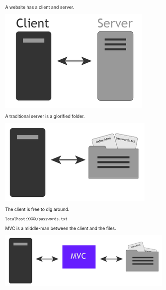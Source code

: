 ﻿A website has a client and server.

![File](file.png)


A traditional server is a glorified folder.

![File2](file2.png)

The client is free to dig around.
```
localhost:XXXX/passwords.txt
```


MVC is a middle-man between the client and the files.

![File3](file3.png)